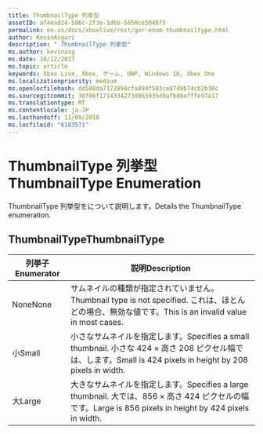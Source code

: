 ```yaml
---
title: ThumbnailType 列挙型
assetID: a74ead24-596c-2f3e-1d6b-5658ce504b75
permalink: en-us/docs/xboxlive/rest/gvr-enum-thumbnailtype.html
author: KevinAsgari
description: " ThumbnailType 列挙型"
ms.author: kevinasg
ms.date: 10/12/2017
ms.topic: article
keywords: Xbox Live, Xbox, ゲーム, UWP, Windows 10, Xbox One
ms.localizationpriority: medium
ms.openlocfilehash: dd588da7172894cfa094f503ce8749b74cb2b30c
ms.sourcegitcommit: 38f06f1714334273d865935d9afb80efffe97a17
ms.translationtype: MT
ms.contentlocale: ja-JP
ms.lasthandoff: 11/09/2018
ms.locfileid: "6183571"
---
```

# <a name="thumbnailtype-enumeration"></a><span data-ttu-id="7bcbe-104">ThumbnailType 列挙型</span><span class="sxs-lookup"><span data-stu-id="7bcbe-104">ThumbnailType Enumeration</span></span>
<span data-ttu-id="7bcbe-105">ThumbnailType 列挙型をについて説明します。</span><span class="sxs-lookup"><span data-stu-id="7bcbe-105">Details the ThumbnailType enumeration.</span></span> 
<a id="ID4ER"></a>

 
## <a name="thumbnailtype"></a><span data-ttu-id="7bcbe-106">ThumbnailType</span><span class="sxs-lookup"><span data-stu-id="7bcbe-106">ThumbnailType</span></span>
 
| <b><span data-ttu-id="7bcbe-107">列挙子</span><span class="sxs-lookup"><span data-stu-id="7bcbe-107">Enumerator</span></span></b>| <b><span data-ttu-id="7bcbe-108">説明</span><span class="sxs-lookup"><span data-stu-id="7bcbe-108">Description</span></span></b>| 
| --- | --- | 
| <span data-ttu-id="7bcbe-109">None</span><span class="sxs-lookup"><span data-stu-id="7bcbe-109">None</span></span>| <span data-ttu-id="7bcbe-110">サムネイルの種類が指定されていません。</span><span class="sxs-lookup"><span data-stu-id="7bcbe-110">Thumbnail type is not specified.</span></span> <span data-ttu-id="7bcbe-111">これは、ほとんどの場合、無効な値です。</span><span class="sxs-lookup"><span data-stu-id="7bcbe-111">This is an invalid value in most cases.</span></span>| 
| <span data-ttu-id="7bcbe-112">小</span><span class="sxs-lookup"><span data-stu-id="7bcbe-112">Small</span></span>| <span data-ttu-id="7bcbe-113">小さなサムネイルを指定します。</span><span class="sxs-lookup"><span data-stu-id="7bcbe-113">Specifies a small thumbnail.</span></span> <span data-ttu-id="7bcbe-114">小さな 424 × 高さ 208 ピクセル幅では、します。</span><span class="sxs-lookup"><span data-stu-id="7bcbe-114">Small is 424 pixels in height by 208 pixels in width.</span></span>| 
| <span data-ttu-id="7bcbe-115">大</span><span class="sxs-lookup"><span data-stu-id="7bcbe-115">Large</span></span>| <span data-ttu-id="7bcbe-116">大きなサムネイルを指定します。</span><span class="sxs-lookup"><span data-stu-id="7bcbe-116">Specifies a large thumbnail.</span></span> <span data-ttu-id="7bcbe-117">大では、856 × 高さ 424 ピクセルの幅です。</span><span class="sxs-lookup"><span data-stu-id="7bcbe-117">Large is 856 pixels in height by 424 pixels in width.</span></span>| 
  